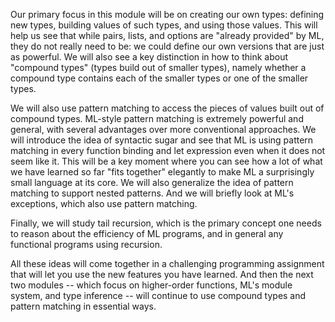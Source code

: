 Our primary focus in this module will be on creating our own types: defining new types, building values of such types, and using those values. This will help us see that while pairs, lists, and options are "already provided" by ML, they do not really need to be: we could define our own versions that are just as powerful. We will also see a key distinction in how to think about "compound types" (types build out of smaller types), namely whether a compound type contains each of the smaller types or one of the smaller types.

We will also use pattern matching to access the pieces of values built out of compound types. ML-style pattern matching is extremely powerful and general, with several advantages over more conventional approaches. We will introduce the idea of syntactic sugar and see that ML is using pattern matching in every function binding and let expression even when it does not seem like it. This will be a key moment where you can see how a lot of what we have learned so far "fits together" elegantly to make ML a surprisingly small language at its core. We will also generalize the idea of pattern matching to support nested patterns. And we will briefly look at ML's exceptions, which also use pattern matching.

Finally, we will study tail recursion, which is the primary concept one needs to reason about the efficiency of ML programs, and in general any functional programs using recursion.

All these ideas will come together in a challenging programming assignment that will let you use the new features you have learned. And then the next two modules -- which focus on higher-order functions, ML's module system, and type inference -- will continue to use compound types and pattern matching in essential ways.



